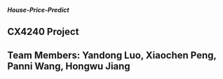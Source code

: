 ##### House-Price-Predict
## CX4240 Project
## Team Members: Yandong Luo, Xiaochen Peng, Panni Wang, Hongwu Jiang

